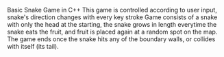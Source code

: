 Basic Snake Game in C++
This game is controlled according to user input, snake's direction changes with every key stroke
Game consists of a snake with only the head at the starting, the snake grows in length everytime the snake eats the fruit, and fruit is placed again at a random spot on the map.
The game ends once the snake hits any of the boundary walls, or collides with itself (its tail).
